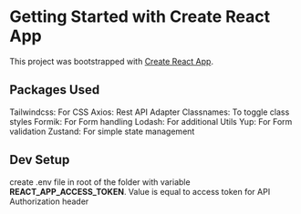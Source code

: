 # Getting Started with Create React App

This project was bootstrapped with [Create React App](https://github.com/facebook/create-react-app).

## Packages Used

Tailwindcss: For CSS
Axios: Rest API Adapter
Classnames: To toggle class styles
Formik: For Form handling
Lodash: For additional Utils
Yup: For Form validation
Zustand: For simple state management
## Dev Setup

create .env file in root of the folder with variable **REACT_APP_ACCESS_TOKEN**. Value is equal to access token for API Authorization header

